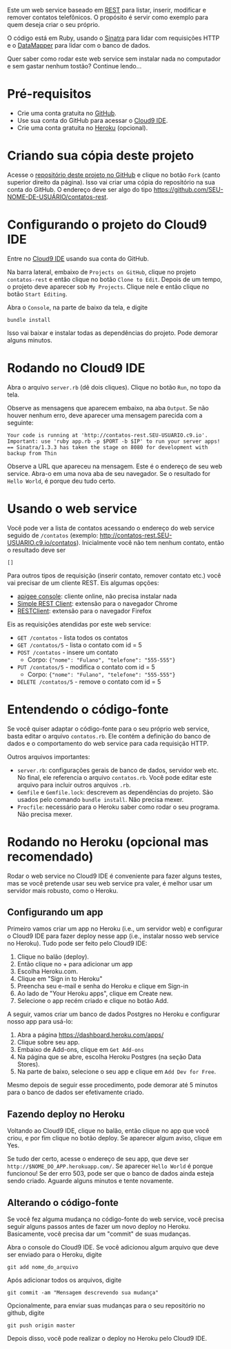 Este um web service baseado em [REST](http://en.wikipedia.org/wiki/representational_state_transfer) para listar, inserir, modificar e remover contatos telefônicos. O propósito é servir como exemplo para quem deseja criar o seu próprio.

O código está em Ruby, usando o [Sinatra](http://www.sinatrarb.com/) para lidar com requisições HTTP e o [DataMapper](http://datamapper.org/getting-started.html) para lidar com o banco de dados.

Quer saber como rodar este web service sem instalar nada no computador e sem gastar nenhum tostão? Continue lendo...

# Pré-requisitos

* Crie uma conta gratuita no [GitHub](https://github.com/).
* Use sua conta do GitHub para acessar o [Cloud9 IDE](https://c9.io/).
* Crie uma conta gratuita no [Heroku](http://www.heroku.com/) (opcional).

# Criando sua cópia deste projeto

Acesse o [repositório deste projeto no GitHub](https://github.com/rodrigorgs/contatos-rest) e clique no botão `Fork` (canto superior direito da página). Isso vai criar uma cópia do repositório na sua conta do GitHub. O endereço deve ser algo do tipo <https://github.com/SEU-NOME-DE-USUÁRIO/contatos-rest>.

# Configurando o projeto do Cloud9 IDE

Entre no [Cloud9 IDE](https://c9.io/) usando sua conta do GitHub.

Na barra lateral, embaixo de `Projects on GitHub`, clique no projeto `contatos-rest` e então clique no botão `Clone to Edit`. Depois de um tempo, o projeto deve aparecer sob `My Projects`. Clique nele e então clique no botão `Start Editing`.

Abra o `Console`, na parte de baixo da tela, e digite

    bundle install
   
Isso vai baixar e instalar todas as dependências do projeto. Pode demorar alguns minutos.

# Rodando no Cloud9 IDE

Abra o arquivo `server.rb` (dê dois cliques). Clique no botão `Run`, no topo da tela.

Observe as mensagens que aparecem embaixo, na aba `Output`. Se não houver nenhum erro, deve aparecer uma mensagem parecida com a seguinte:

    Your code is running at 'http://contatos-rest.SEU-USUARIO.c9.io'.
    Important: use 'ruby app.rb -p $PORT -b $IP' to run your server apps!
    == Sinatra/1.3.3 has taken the stage on 8080 for development with backup from Thin

Observe a URL que apareceu na mensagem. Este é o endereço de seu web service. Abra-o em uma nova aba de seu navegador. Se o resultado for `Hello World`, é porque deu tudo certo.

# Usando o web service

Você pode ver a lista de contatos acessando o endereço do web service seguido de `/contatos` (exemplo: <http://contatos-rest.SEU-USUARIO.c9.io/contatos>). Inicialmente você não tem nenhum contato, então o resultado deve ser

    []

Para outros tipos de requisição (inserir contato, remover contato etc.) você vai precisar de um cliente REST. Eis algumas opções:

* [apigee console](apigee.com/console/others): cliente online, não precisa instalar nada
* [Simple REST Client](https://chrome.google.com/webstore/detail/simple-rest-client/fhjcajmcbmldlhcimfajhfbgofnpcjmb): extensão para o navegador Chrome
* [RESTClient](https://addons.mozilla.org/en-us/firefox/addon/restclient/): extensão para o navegador Firefox

Eis as requisições atendidas por este web service:

* `GET /contatos` - lista todos os contatos
* `GET /contatos/5` - lista o contato com id = 5
* `POST /contatos` - insere um contato
  * Corpo: `{"nome": "Fulano", "telefone": "555-555"}`
* `PUT /contatos/5` - modifica o contato com id = 5
  * Corpo: `{"nome": "Fulano", "telefone": "555-555"}`
* `DELETE /contatos/5` - remove o contato com id = 5

# Entendendo o código-fonte

Se você quiser adaptar o código-fonte para o seu próprio web service, basta editar o arquivo `contatos.rb`. Ele contém a definição do banco de dados e o comportamento do web service para cada requisição HTTP.

Outros arquivos importantes:

* `server.rb`: configurações gerais de banco de dados, servidor web etc. No final, ele referencia o arquivo `contatos.rb`. Você pode editar este arquivo para incluir outros arquivos `.rb`.
* `Gemfile` e `Gemfile.lock`: descrevem as dependências do projeto. São usados pelo comando `bundle install`. Não precisa mexer.
* `Procfile`: necessário para o Heroku saber como rodar o seu programa. Não precisa mexer.

# Rodando no Heroku (opcional mas recomendado)

Rodar o web service no Cloud9 IDE é conveniente para fazer alguns testes, mas se você pretende usar seu web service pra valer, é melhor usar um servidor mais robusto, como o Heroku.

## Configurando um app

Primeiro vamos criar um app no Heroku (i.e., um servidor web) e configurar o Cloud9 IDE para fazer deploy nesse app (i.e., instalar nosso web service no Heroku). Tudo pode ser feito pelo Cloud9 IDE:

1. Clique no balão (deploy).
2. Então clique no + para adicionar um app
3. Escolha Heroku.com. 
4. Clique em "Sign in to Heroku"
5. Preencha seu e-mail e senha do Heroku e clique em Sign-in
6. Ao lado de "Your Heroku apps", clique em Create new.
7. Selecione o app recém criado e clique no botão Add.

A seguir, vamos criar um banco de dados Postgres no Heroku e configurar nosso app para usá-lo:

1. Abra a página <https://dashboard.heroku.com/apps/>
2. Clique sobre seu app.
3. Embaixo de Add-ons, clique em `Get Add-ons`
4. Na página que se abre, escolha Heroku Postgres (na seção Data Stores).
5. Na parte de baixo, selecione o seu app e clique em `Add Dev for Free`.

<!-- (Alternativa) (Onde se lê -app, insira mais um hífen no início)

Baixe e instale o Heroku Toolbelt, disponível em https://toolbelt.herokuapp.com/

Abra o terminal de seu computador e digita o seguinte comando:

    heroku login

Informe o e-mail e a senha de sua conta no Heroku. Então execute os seguintes comandos (troque `$NOME_DO_APP` pelo nome de seu app):

    heroku addons:add heroku-postgresql:dev -app $NOME_DO_APP
    heroku config -app $NOME_DO_APP | grep HEROKU_POSTGRESQL

O último comando vai retornar algo do tipo

    HEROKU_POSTGRESQL_RED_URL: postgres://user3123:passkja83kd8@ec2-117-21-174-214.compute-1.amazonaws.com:6212/db982398

Note que, em vez de `RED`, pode aparecer `GOLD`, `AMBER`, `COBALT` ou outra cor. Então execute a seguinte linha, trocando `RED` pela cor retornada pelo último comando:
    
    heroku pg:promote HEROKU_POSTGRESQL_RED_URL -app $NOME_DO_APP
-->

Mesmo depois de seguir esse procedimento, pode demorar até 5 minutos para o banco de dados ser efetivamente criado.

## Fazendo deploy no Heroku

Voltando ao Cloud9 IDE, clique no balão, então clique no app que você criou, e por fim clique no botão deploy. Se aparecer algum aviso, clique em Yes.

Se tudo der certo, acesse o endereço de seu app, que deve ser `http://$NOME_DO_APP.herokuapp.com/`. Se aparecer `Hello World` é porque funcionou! Se der erro 503, pode ser que o banco de dados ainda esteja sendo criado. Aguarde alguns minutos e tente novamente.

## Alterando o código-fonte

Se você fez alguma mudança no código-fonte do web service, você precisa seguir alguns passos antes de fazer um novo deploy no Heroku. Basicamente, você precisa dar um "commit" de suas mudanças.

Abra o console do Cloud9 IDE. Se você adicionou algum arquivo que deve ser enviado para o Heroku, digite

    git add nome_do_arquivo

Após adicionar todos os arquivos, digite

    git commit -am "Mensagem descrevendo sua mudança"

Opcionalmente, para enviar suas mudanças para o seu repositório no github, digite

    git push origin master

Depois disso, você pode realizar o deploy no Heroku pelo Cloud9 IDE.

<!-- 
Opção interessante para fazer deploy de GitHub para Heroku: https://deploybutton.com/
-->
